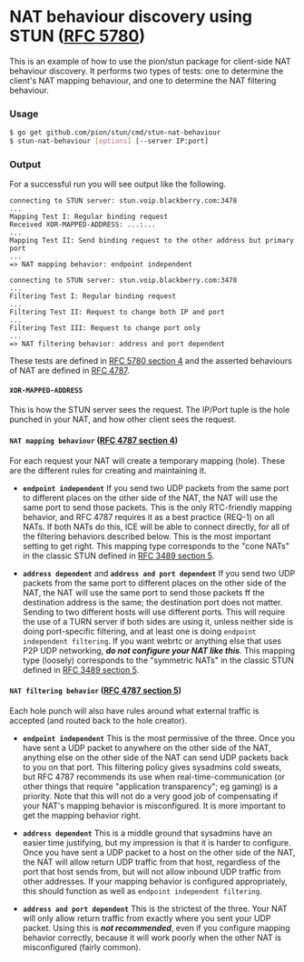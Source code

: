 # NAT behaviour discovery using STUN ([RFC 5780](https://tools.ietf.org/html/rfc5780))

This is an example of how to use the pion/stun package for client-side NAT
behaviour discovery. It performs two types of tests: one to determine the
client's NAT mapping behaviour, and one to determine the NAT filtering
behaviour.


### Usage
```sh
$ go get github.com/pion/stun/cmd/stun-nat-behaviour
$ stun-nat-behaviour [options] [--server IP:port]
```

### Output
For a successful run you will see output like the following.

```
connecting to STUN server: stun.voip.blackberry.com:3478
...
Mapping Test I: Regular binding request
Received XOR-MAPPED-ADDRESS: ...:...
...
Mapping Test II: Send binding request to the other address but primary port
...
=> NAT mapping behavior: endpoint independent

connecting to STUN server: stun.voip.blackberry.com:3478
...
Filtering Test I: Regular binding request
...
Filtering Test II: Request to change both IP and port
...
Filtering Test III: Request to change port only
...
=> NAT filtering behavior: address and port dependent

```

These tests are defined in [RFC 5780 section 4](https://tools.ietf.org/html/rfc5780#section-4) and the asserted behaviours of NAT are defined in [RFC 4787](https://tools.ietf.org/html/rfc4787).

#### `XOR-MAPPED-ADDRESS`
This is how the STUN server sees the request. The IP/Port tuple is the hole punched in your NAT, and how other client sees the request.

####  `NAT mapping behaviour` ([RFC 4787 section 4](https://tools.ietf.org/html/rfc4787#section-4))
For each request your NAT will create a temporary mapping (hole). These are the different rules for creating and maintaining it.

* **`endpoint independent`**
If you send two UDP packets from the same port to different places on the other side of the NAT, the NAT will use the same port to send those packets. This is the only RTC-friendly mapping behavior, and RFC 4787 requires it as a best practice (REQ-1) on all NATs. If both NATs do this, ICE will be able to connect directly, for all of the filtering behaviors described below. This is the most important setting to get right. This mapping type corresponds to the "cone NATs" in the classic STUN defined in [RFC 3489 section 5](https://tools.ietf.org/html/rfc3489#section-5).

* **`address dependent`** and **`address and port dependent`**
If you send two UDP packets from the same port to different places on the other side of the NAT, the NAT will use the same port to send those packets ff the destination address is the same; the destination port does not matter. Sending to two different hosts will use different ports. This will require the use of a TURN server if both sides are using it, unless neither side is doing port-specific filtering, and at least one is doing `endpoint independent filtering`. If you want webrtc or anything else that uses P2P UDP networking, ***do not configure your NAT like this***. This mapping type (loosely) corresponds to the "symmetric NATs" in the classic STUN defined in [RFC 3489 section 5](https://tools.ietf.org/html/rfc3489#section-5).

#### `NAT filtering behavior` ([RFC 4787 section 5](https://tools.ietf.org/html/rfc4787#section-5))
Each hole punch will also have rules around what external traffic is accepted (and routed back to the hole creator).

* **`endpoint independent`**
This is the most permissive of the three. Once you have sent a UDP packet to anywhere on the other side of the NAT, anything else on the other side of the NAT can send UDP packets back to you on that port. This filtering policy gives sysadmins cold sweats, but RFC 4787 recommends its use when real-time-communication (or other things that require "application transparency"; eg gaming) is a priority. Note that this will not do a very good job of compensating if your NAT's mapping behavior is misconfigured. It is more important to get the mapping behavior right.

* **`address dependent`**
This is a middle ground that sysadmins have an easier time justifying, but my impression is that it is harder to configure. Once you have sent a UDP packet to a host on the other side of the NAT, the NAT will allow return UDP traffic from that host, regardless of the port that host sends from, but will not allow inbound UDP traffic from other addresses. If your mapping behavior is configured appropriately, this should function as well as `endpoint independent filtering`.

* **`address and port dependent`**
This is the strictest of the three. Your NAT will only allow return traffic from exactly where you sent your UDP packet. Using this is ***not recommended***, even if you configure mapping behavior correctly, because it will work poorly when the other NAT is misconfigured (fairly common).
